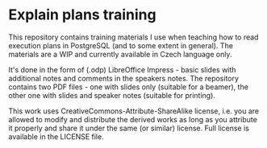 Explain plans training
======================

This repository contains training materials I use when teaching how to
read execution plans in PostgreSQL (and to some extent in general).
The materials are a WIP and currently available in Czech language only.

It's done in the form of (.odp) LibreOffice Impress - basic slides with
additional notes and comments in the speakers notes. The repository
contains two PDF files - one with slides only (suitable for a beamer),
the other one with slides and speaker notes (suitable for printing).

This work uses CreativeCommons-Attribute-ShareAlike license, i.e. you
are allowed to modify and distribute the derived works as long as you
attribute it properly and share it under the same (or similar) license.
Full license is available in the LICENSE file.
